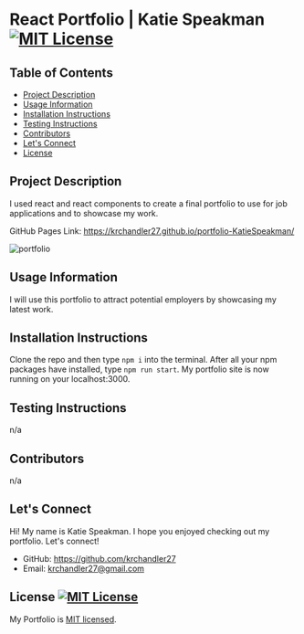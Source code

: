# React Portfolio | Katie Speakman [![MIT License](https://img.shields.io/badge/License-MIT-blue)]((https://opensource.org/licenses/MIT))
## Table of Contents
  - [Project Description](#Project-Description)
  - [Usage Information](#Usage-Information)
  - [Installation Instructions](#Installation-Instructions)
  - [Testing Instructions](#Testing-Instructions)
  - [Contributors](#Contributors)
  - [Let's Connect](#Lets-Connect)
  - [License](#License)

## Project Description
I used react and react components to create a final portfolio to use for job applications and to showcase my work. 

GitHub Pages Link: https://krchandler27.github.io/portfolio-KatieSpeakman/

![portfolio](https://user-images.githubusercontent.com/116527506/237018375-3fabc0b4-61a8-4b63-944f-ac76e81263ab.JPG)

## Usage Information
I will use this portfolio to attract potential employers by showcasing my latest work.

 
## Installation Instructions
Clone the repo and then type `npm i` into the terminal. After all your npm packages have installed, type `npm run start`. My portfolio site is now running on your localhost:3000.

## Testing Instructions
  n/a

## Contributors
  n/a

## Let's Connect
Hi! My name is Katie Speakman. I hope you enjoyed checking out my portfolio. Let's connect!
* GitHub: https://github.com/krchandler27
* Email: krchandler27@gmail.com

## License  [![MIT License](https://img.shields.io/badge/License-MIT-blue)]((https://opensource.org/licenses/MIT))
  My Portfolio is [MIT licensed](./LICENSE).
